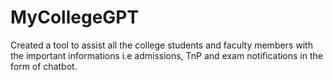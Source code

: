 # MyCollegeGPT

Created a tool to assist all the college students and faculty members with the important informations i.e admissions, TnP and exam notifications in the form of chatbot.
